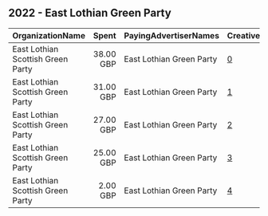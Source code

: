 ## 2022 - East Lothian Green Party 
|OrganizationName|Spent|PayingAdvertiserNames|CreativeUrls|Impressions|Genders|AgeBrackets|CountryCodes|BillingAddresses|CandidateBallotInformation|
|:---|---:|:---|:---|---:|:---|:---|:---|:---|:---|
|East Lothian Scottish Green Party|38.00 GBP|East Lothian Green Party|[0](https://www.snap.com/political-ads/asset/55dbfb8523bd174f99ae9f4cf8e52b8052b923183d308af3436fdc47bec1547c?mediaType=png)|30,600||16-30|united kingdom|GB|Scottish Greens|
|East Lothian Scottish Green Party|31.00 GBP|East Lothian Green Party|[1](https://www.snap.com/political-ads/asset/e2dcfe0600705fe35067211dba1b933891a9a8c22c2eab40b0f1ad04995a7713?mediaType=png)|24,451||16-30|united kingdom|GB|Scottish Greens|
|East Lothian Scottish Green Party|27.00 GBP|East Lothian Green Party|[2](https://www.snap.com/political-ads/asset/a7aa13db2c31e9f927f99f778d887fe6bfb9969b8623e2945cab1c901ecd0488?mediaType=png)|52,642||16-30|united kingdom|GB|Vote Scottish Greens 1|
|East Lothian Scottish Green Party|25.00 GBP|East Lothian Green Party|[3](https://www.snap.com/political-ads/asset/9c3d9d809f91e7f8fc7544976f1904aa008550c59e7fcee415d54beeb6f98dfd?mediaType=jpeg)|14,258||16-25|united kingdom|GB||
|East Lothian Scottish Green Party|2.00 GBP|East Lothian Green Party|[4](https://www.snap.com/political-ads/asset/60b0200f6287036c16248584506f91b0cffa1cdf10fcaa73148e7af01d7cf31a?mediaType=mp4)|3,072||16-30|united kingdom|GB|Vote Scottish Greens 1|
